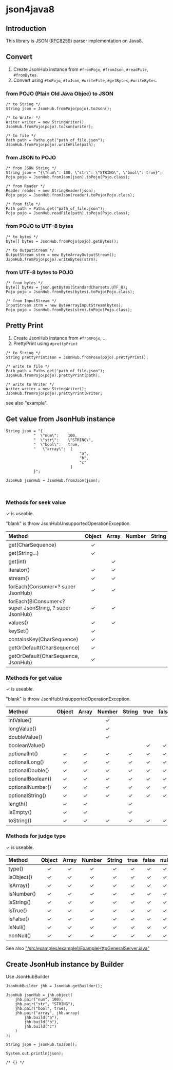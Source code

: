 # json4java8

## Introduction
This library is JSON ([RFC8259](https://tools.ietf.org/html/rfc8259)) parser implementation on Java8.


## Convert

1. Create JsonHub instance from `#fromPojo`, `#fromJson`, `#readFile`, `#fromBytes`.
1. Convert using `#toPojo`, `#toJson`, `#writeFile`, `#getBytes`, `#writeBytes`.


### from POJO (Plain Old Java Objec) to JSON

```
/* to String */
String json = JsonHub.fromPojo(pojo).toJson();

/* to Writer */
Writer writer = new StringWriter()
JsonHub.fromPojo(pojo).toJson(writer);

/* to file */
Path path = Paths.get("path_of_file.json");
JsonHub.fromPojo(pojo).writeFile(path);
```

### from JSON to POJO

```
/* from JSON String */
String json = "{\"num\": 100, \"str\": \"STRING\", \"bool\": true}";
Pojo pojo = JsonHub.fromJson(json).toPojo(Pojo.class);

/* from Reader */
Reader reader = new StringReader(json);
Pojo pojo = JsonHub.fromJson(reader).toPojo(Pojo.class);

/* from file */
Path path = Paths.get("path_of_file.json");
Pojo pojo = JsonHub.readFile(path).toPojo(Pojo.class);
```

### from POJO to UTF-8 bytes

```
/* to bytes */
byte[] bytes = JsonHub.fromPojo(pojo).getBytes();

/* to OutputStream */
OutputStream strm = new ByteArrayOutputStream();
JsonHub.fromPojo(pojo).writeBytes(strm);
```

### from UTF-8 bytes to POJO
```
/* from bytes */
byte[] bytes = json.getBytes(StandardCharsets.UTF_8);
Pojo pojo = JsonHub.fromBytes(bytes).toPojo(Pojo.class);

/* from InputStream */
InputStream strm = new ByteArrayInputStream(bytes);
Pojo pojo = JsonHub.fromBytes(strm).toPojo(Pojo.class);
```

## Pretty Print

1. Create JsonHub instance from `#fromPojo`, ...
1. PrettyPrint using `#prettyPrint`

```
/* to String */
String prettyPrintJson = JsonHub.fromPoso(pojo).prettyPrint();

/* write to file */
Path path = Paths.get("path_of_file.json");
JsonHub.fromPojo(pojo).prettyPrint(path);

/* write to Writer */
Writer writer = new StringWriter();
JsonHub.fromPojo(pojo).prettyPrint(writer;
```

see also "example".


## Get value from JsonHub instance

```
String json = "{
            "  \"num\":    100,
            "  \"str\":    \"STRING\",
            "  \"bool\":   true,
            "   \"array\":  [
                                "a",
                                "b",
                                "c"
                            ]
            }";

JsonHub jsonHub = JsonHub.fromJson(json);



```

### Methods for seek value

✓ is useable.

"blank" is throw JsonHubUnsupportedOperationException.

| Method | Object | Array | Number | String | true | false | null |
|:--|:-:|:-:|:-:|:-:|:-:|:-:|:-:|
|get(CharSequence) | ✓ |  |  |  |  |  |  |  |
|get(String...)| ✓ |  |  |  |  |  |  |  |
|get(int)|  | ✓ |  |  |  |  |  |  |  |
|iterator() | ✓ | ✓ |  |  |  |  |  |
|stream() | ✓ | ✓ |  |  |  |  |  |
|forEach(Consumer<? super JsonHub)| ✓ | ✓ |  |  |  |  |  |
|forEach(BiConsumer<? super JsonString, ? super JsonHub)| ✓ | ✓ |  |  |  |  |  |
|values() | ✓ | ✓ |  |  |  |  |  |
|keySet() | ✓ | |  |  |  |  |  |
|containsKey(CharSequence) | ✓ | |  |  |  |  |  |
|getOrDefault(CharSequence)| ✓ | |  |  |  |  |  |
|getOrDefault(CharSequence, JsonHub)| ✓ | |  |  |  |  |  |

### Methods for get value

✓ is useable.

"blank" is throw JsonHubUnsupportedOperationException.

| Method | Object | Array | Number | String | true | false | null |
|:--|:-:|:-:|:-:|:-:|:-:|:-:|:-:|
|intValue() |  |  | ✓ |  |  |  |  |
|longValue() |  | | ✓ |  |  |  |  |
|doubleValue() |  | | ✓ |  |  |  |  |
|booleanValue() |  | |  |  | ✓ | ✓ |  |
|optionalInt() | ✓ | ✓ | ✓ | ✓ | ✓ | ✓ | ✓ |
|optionalLong() | ✓ | ✓ | ✓ | ✓ | ✓ | ✓ | ✓ |
|optionalDouble() | ✓ | ✓ | ✓ | ✓ | ✓ | ✓ | ✓ |
|optionalBoolean() | ✓ | ✓ | ✓ | ✓ | ✓ | ✓ | ✓ |
|optionalNumber() | ✓ | ✓ | ✓ | ✓ | ✓ | ✓ | ✓ |
|optionalString() | ✓ | ✓ | ✓ | ✓ | ✓ | ✓ | ✓ |
|length() | ✓ | ✓ |  | ✓ |  |  |  |
|isEmpty() | ✓ | ✓ |  | ✓ |  |  |  |
|toString() | ✓ | ✓ | ✓ | ✓ | ✓ | ✓ | ✓ |

### Methods for judge type

✓ is useable.

| Method | Object | Array | Number | String | true | false | null |
|:--|:-:|:-:|:-:|:-:|:-:|:-:|:-:|
|type() | ✓ | ✓ | ✓ | ✓ | ✓ | ✓ | ✓ | ✓ |
|isObject() | ✓ | ✓ | ✓ | ✓ | ✓ | ✓ | ✓ | ✓ |
|isArray() | ✓ | ✓ | ✓ | ✓ | ✓ | ✓ | ✓ | ✓ |
|isNumber() | ✓ | ✓ | ✓ | ✓ | ✓ | ✓ | ✓ | ✓ |
|isString() | ✓ | ✓ | ✓ | ✓ | ✓ | ✓ | ✓ | ✓ |
|isTrue() | ✓ | ✓ | ✓ | ✓ | ✓ | ✓ | ✓ | ✓ |
|isFalse() | ✓ | ✓ | ✓ | ✓ | ✓ | ✓ | ✓ | ✓ |
|isNull() | ✓ | ✓ | ✓ | ✓ | ✓ | ✓ | ✓ | ✓ |
|nonNull() | ✓ | ✓ | ✓ | ✓ | ✓ | ✓ | ✓ | ✓ |


See also ["/src/examples/example1/ExampleHttpGeneralServer.java"](/src/examples/example1/)


[^1]: Optional is empty

[^2]: number



## Create JsonHub instance by Builder

Use JsonHubBuilder

```
JsonHubBuilder jhb = JsonHub.getBuilder();

JsonHub jsonHub = jhb.object(
    jhb.pair("num", 100),
    jhb.pair("str", "STRING"),
    jhb.pair("bool", true),
    jhb.pair("array", jhb.array(
        jhb.build("a"),
        jhb.build("b"),
        jhb.build("c")
    )
);

String json = jsonHub.toJson();

System.out.println(json);

/* {} */
```




